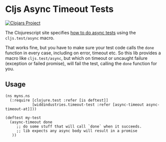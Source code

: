 # Cljs Async Timeout Tests 

[![Clojars Project](https://img.shields.io/clojars/v/cljs-timeout-test.svg)](https://clojars.org/cljs-timeout-test)

The Clojurescript site specifies [how to do async tests](https://clojurescript.org/tools/testing) using the
`cljs.test/async` macro. 

That works fine, but you have to make sure your test code calls the `done` function in every case, including 
on error, timeout etc. So this lib provides a macro like `cljs.test/async`, but which on timeout or uncaught failure (exception or failed promise), will fail the test, 
calling the `done` function for you.

## Usage 

```
(ns myns.ns
  (:require [clojure.test :refer [is deftest]]
            [widdindustries.timeout-test :refer [async-timeout async-timeout-at]]))

(deftest my-test
  (async-timeout done 
     ;; do some stuff that will call `done` when it succeeds.
     ;; lib expects any async body will result in a promise
   ))
```  

